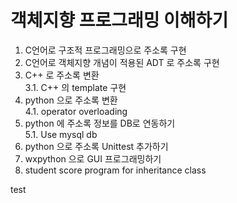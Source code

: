 # 객체지향 프로그래밍 이해하기

1. C언어로 구조적 프로그래밍으로 주소록 구현
2. C언어로 객체지향 개념이 적용된 ADT 로 주소록 구현
3. C++ 로 주소록 변환<br>
3.1.  C++ 의 template 구현
4. python 으로 주소록 변환<br>
4.1. operator overloading
5. python 에 주소록 정보를 DB로 연동하기<br>
5.1. Use mysql db
6. python 으로 주소록 Unittest 추가하기
7. wxpython 으로 GUI 프로그래밍하기
8. student score program for inheritance class

test

